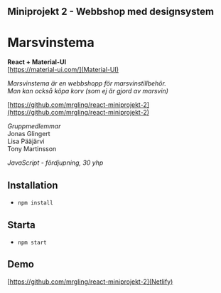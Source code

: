 ## Miniprojekt 2 - Webbshop med designsystem

# Marsvinstema

**React + Material-UI**  
[https://material-ui.com/](Material-UI)

*Marsvinstema är en webbshopp för marsvinstillbehör.  
Man kan också köpa korv (som ej är gjord av marsvin)*

[https://github.com/mrgling/react-miniprojekt-2](https://github.com/mrgling/react-miniprojekt-2)

*Gruppmedlemmar*  
Jonas Glingert  
Lisa Pääjärvi  
Tony Martinsson

*JavaScript - fördjupning, 30 yhp*

## Installation

* `npm install`

## Starta

* `npm start`   

## Demo
[https://github.com/mrgling/react-miniprojekt-2](Netlify)
